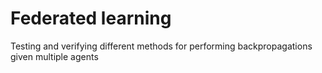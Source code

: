 # Federated learning
 Testing and verifying different methods for performing backpropagations given multiple agents
